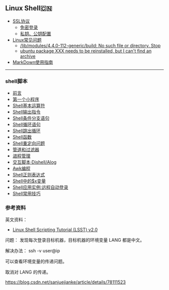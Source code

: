 ## Linux Shell:cn:

* [SSL协议](Linux/Secure_Shell.md)  
  * [免密登录](Linux/Secure_Shell.md)    
  * [私钥、公钥配置](Linux/Secure_Shell.md)    
* [Linux常见问题](Linux/linux.md)  
  * [/lib/modules/4.4.0-112-generic/build: No such file or directory.  Stop](Linux/linux.md)    
  * [ubuntu package XXX needs to be reinstalled, but I can't find an archive](Linux/linux.md)    
* [MarkDown使用指南](markdown.md)  
---

### shell脚本

* [前言](shell/Preface.md)
* [第一个小程序](shell/A00.md)
* [Shell基本运算符](shell/A01.md)
* [Shell输出指令](shell/A02.md)
* [Shell条件分支语句](shell/A03.md)
* [Shell循环语句](shell/A04.md)
* [Shell跳出循环](shell/A05.md)
* [Shell函数](shell/A06.md)
* [Shell重定向问题](shell/A07.md)
* [管道和过滤器](shell/A08.md)
* [进程管理](shell/A09.md)
* [交互脚本·Dishell/Alog](shell/A10.md)
* [Awk编程](shell/A11.md)
* [Shell正则表达式](shell/A12.md)
* [Shell中的$x变量](shell/A13.md)
* [Shell应用实例:远程自动登录](shell/A14.md)
* [Shell常用技巧](shell/shell_tips.md)

### 参考资料

英文资料：

* [Linux Shell Scripting Tutorial (LSST) v2.0](https://bash.cyberciti.biz/guide/Main_Page)


问题：
发现每次登录目标机器，目标机器的环境变量 LANG 都是中文。

解决办法：
ssh -v user@ip

可以查看环境变量的传递问题。

取消对 LANG 的传递。

https://blog.csdn.net/sanjuejianke/article/details/78111523
